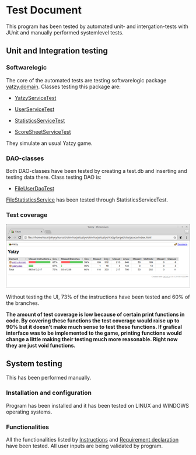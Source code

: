 # Test Document

This program has been tested by automated unit- and intergation-tests with JUnit and manually performed systemlevel tests.

## Unit and Integration testing

### Softwarelogic

The core of the automated tests are testing softwarelogic package [yatzy.domain](https://github.com/johyry/otm-harjoitustyo/blob/master/Yatzy/src/main/java/yatzy/domain). Classes testing this package are:

- [YatzyServiceTest](https://github.com/johyry/otm-harjoitustyo/blob/master/Yatzy/src/test/java/yatzy/domain/YatzyServiceTest.java)

- [UserServiceTest](https://github.com/johyry/otm-harjoitustyo/blob/master/Yatzy/src/test/java/yatzy/domain/UserServiceTest.java)

- [StatisticsServiceTest](https://github.com/johyry/otm-harjoitustyo/blob/master/Yatzy/src/test/java/yatzy/domain/StatisticsServiceTest.java)

- [ScoreSheetServiceTest](https://github.com/johyry/otm-harjoitustyo/blob/master/Yatzy/src/test/java/yatzy/domain/ScoreSheetServiceTest.java)

They simulate an usual Yatzy game.

### DAO-classes

Both DAO-classes have been tested by creating a test.db and inserting and testing data there.
Class testing DAO is:

- [FileUserDaoTest](https://github.com/johyry/otm-harjoitustyo/blob/master/Yatzy/src/test/java/yatzy/dao/FileUserDaoTest.java)

[FileStatisticsService](https://github.com/johyry/otm-harjoitustyo/blob/master/Yatzy/src/main/java/yatzy/dao/FileStatisticsDao.java) has been tested through StatisticsServiceTest.

### Test coverage

![alt text](https://raw.githubusercontent.com/johyry/otm-harjoitustyo/master/Documentation/pictures/testResults.png)


Without testing the UI, 73% of the instructions have been tested and 60% of the branches.

**The amount of test coverage is low because of certain print functions in code. By covering these functions the test coverage would raise up to 90% but it doesn't make much sense to test these functions. If grafical interface was to be implemented to the game, printing functions would change a little making their testing much more reasonable. Right now they are just void functions.**

## System testing

This has been performed manually.

### Installation and configuration

Program has been installed and it has been tested on LINUX and WINDOWS operating systems.

### Functionalities

All the functionalities listed by [Instructions](Documentation/instructions.md) and [Requirement declaration](Documentation/requirementdeclaration.md) have been tested. All user inputs are being validated by program.

